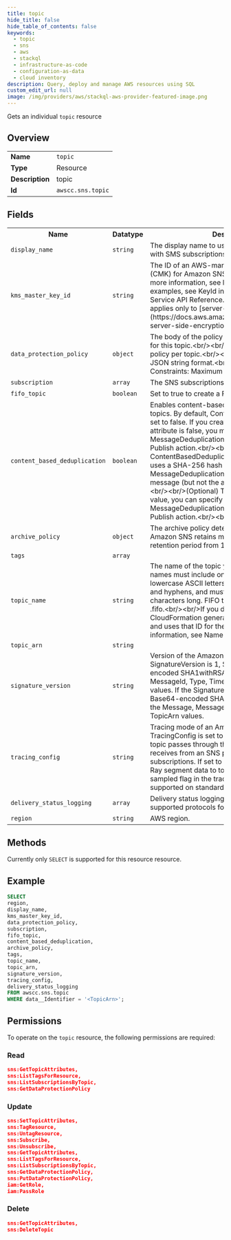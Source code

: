 ```yaml
---
title: topic
hide_title: false
hide_table_of_contents: false
keywords:
  - topic
  - sns
  - aws
  - stackql
  - infrastructure-as-code
  - configuration-as-data
  - cloud inventory
description: Query, deploy and manage AWS resources using SQL
custom_edit_url: null
image: /img/providers/aws/stackql-aws-provider-featured-image.png
---
```

Gets an individual <code>topic</code> resource

## Overview
<table><tbody>
<tr><td><b>Name</b></td><td><code>topic</code></td></tr>
<tr><td><b>Type</b></td><td>Resource</td></tr>
<tr><td><b>Description</b></td><td>topic</td></tr>
<tr><td><b>Id</b></td><td><code>awscc.sns.topic</code></td></tr>
</tbody></table>

## Fields
<table><tbody>
<tr><th>Name</th><th>Datatype</th><th>Description</th></tr>
<tr><td><code>display_name</code></td><td><code>string</code></td><td>The display name to use for an Amazon SNS topic with SMS subscriptions.</td></tr>
<tr><td><code>kms_master_key_id</code></td><td><code>string</code></td><td>The ID of an AWS-managed customer master key (CMK) for Amazon SNS or a custom CMK. For more information, see Key Terms. For more examples, see KeyId in the AWS Key Management Service API Reference.&lt;br&#x2F;&gt;&lt;br&#x2F;&gt;This property applies only to &#91;server-side-encryption&#93;(https:&#x2F;&#x2F;docs.aws.amazon.com&#x2F;sns&#x2F;latest&#x2F;dg&#x2F;sns-server-side-encryption.html).</td></tr>
<tr><td><code>data_protection_policy</code></td><td><code>object</code></td><td>The body of the policy document you want to use for this topic.&lt;br&#x2F;&gt;&lt;br&#x2F;&gt;You can only add one policy per topic.&lt;br&#x2F;&gt;&lt;br&#x2F;&gt;The policy must be in JSON string format.&lt;br&#x2F;&gt;&lt;br&#x2F;&gt;Length Constraints: Maximum length of 30720</td></tr>
<tr><td><code>subscription</code></td><td><code>array</code></td><td>The SNS subscriptions (endpoints) for this topic.</td></tr>
<tr><td><code>fifo_topic</code></td><td><code>boolean</code></td><td>Set to true to create a FIFO topic.</td></tr>
<tr><td><code>content_based_deduplication</code></td><td><code>boolean</code></td><td>Enables content-based deduplication for FIFO topics. By default, ContentBasedDeduplication is set to false. If you create a FIFO topic and this attribute is false, you must specify a value for the MessageDeduplicationId parameter for the Publish action.&lt;br&#x2F;&gt;&lt;br&#x2F;&gt;When you set ContentBasedDeduplication to true, Amazon SNS uses a SHA-256 hash to generate the MessageDeduplicationId using the body of the message (but not the attributes of the message).&lt;br&#x2F;&gt;&lt;br&#x2F;&gt;(Optional) To override the generated value, you can specify a value for the the MessageDeduplicationId parameter for the Publish action.&lt;br&#x2F;&gt;&lt;br&#x2F;&gt;</td></tr>
<tr><td><code>archive_policy</code></td><td><code>object</code></td><td>The archive policy determines the number of days Amazon SNS retains messages. You can set a retention period from 1 to 365 days.</td></tr>
<tr><td><code>tags</code></td><td><code>array</code></td><td></td></tr>
<tr><td><code>topic_name</code></td><td><code>string</code></td><td>The name of the topic you want to create. Topic names must include only uppercase and lowercase ASCII letters, numbers, underscores, and hyphens, and must be between 1 and 256 characters long. FIFO topic names must end with .fifo.&lt;br&#x2F;&gt;&lt;br&#x2F;&gt;If you don't specify a name, AWS CloudFormation generates a unique physical ID and uses that ID for the topic name. For more information, see Name Type.</td></tr>
<tr><td><code>topic_arn</code></td><td><code>string</code></td><td></td></tr>
<tr><td><code>signature_version</code></td><td><code>string</code></td><td>Version of the Amazon SNS signature used. If the SignatureVersion is 1, Signature is a Base64-encoded SHA1withRSA signature of the Message, MessageId, Type, Timestamp, and TopicArn values. If the SignatureVersion is 2, Signature is a Base64-encoded SHA256withRSA signature of the Message, MessageId, Type, Timestamp, and TopicArn values.</td></tr>
<tr><td><code>tracing_config</code></td><td><code>string</code></td><td>Tracing mode of an Amazon SNS topic. By default TracingConfig is set to PassThrough, and the topic passes through the tracing header it receives from an SNS publisher to its subscriptions. If set to Active, SNS will vend X-Ray segment data to topic owner account if the sampled flag in the tracing header is true. Only supported on standard topics.</td></tr>
<tr><td><code>delivery_status_logging</code></td><td><code>array</code></td><td>Delivery status logging configuration for supported protocols for an Amazon SNS topic.</td></tr>
<tr><td><code>region</code></td><td><code>string</code></td><td>AWS region.</td></tr>

</tbody></table>

## Methods
Currently only <code>SELECT</code> is supported for this resource resource.

## Example
```sql
SELECT
region,
display_name,
kms_master_key_id,
data_protection_policy,
subscription,
fifo_topic,
content_based_deduplication,
archive_policy,
tags,
topic_name,
topic_arn,
signature_version,
tracing_config,
delivery_status_logging
FROM awscc.sns.topic
WHERE data__Identifier = '<TopicArn>';
```

## Permissions

To operate on the <code>topic</code> resource, the following permissions are required:

### Read
```json
sns:GetTopicAttributes,
sns:ListTagsForResource,
sns:ListSubscriptionsByTopic,
sns:GetDataProtectionPolicy
```

### Update
```json
sns:SetTopicAttributes,
sns:TagResource,
sns:UntagResource,
sns:Subscribe,
sns:Unsubscribe,
sns:GetTopicAttributes,
sns:ListTagsForResource,
sns:ListSubscriptionsByTopic,
sns:GetDataProtectionPolicy,
sns:PutDataProtectionPolicy,
iam:GetRole,
iam:PassRole
```

### Delete
```json
sns:GetTopicAttributes,
sns:DeleteTopic
```

